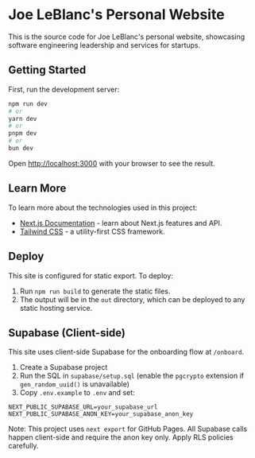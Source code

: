 # Joe LeBlanc's Personal Website

This is the source code for Joe LeBlanc's personal website, showcasing software engineering leadership and services for startups.

## Getting Started

First, run the development server:

```bash
npm run dev
# or
yarn dev
# or
pnpm dev
# or
bun dev
```

Open [http://localhost:3000](http://localhost:3000) with your browser to see the result.

## Learn More

To learn more about the technologies used in this project:

- [Next.js Documentation](https://nextjs.org/docs) - learn about Next.js features and API.
- [Tailwind CSS](https://tailwindcss.com/docs) - a utility-first CSS framework.

## Deploy

This site is configured for static export. To deploy:

1. Run `npm run build` to generate the static files.
2. The output will be in the `out` directory, which can be deployed to any static hosting service.

## Supabase (Client-side)

This site uses client-side Supabase for the onboarding flow at `/onboard`.

1. Create a Supabase project
2. Run the SQL in `supabase/setup.sql` (enable the `pgcrypto` extension if `gen_random_uuid()` is unavailable)
3. Copy `.env.example` to `.env` and set:

```
NEXT_PUBLIC_SUPABASE_URL=your_supabase_url
NEXT_PUBLIC_SUPABASE_ANON_KEY=your_supabase_anon_key
```

Note: This project uses `next export` for GitHub Pages. All Supabase calls happen client-side and require the anon key only. Apply RLS policies carefully.
